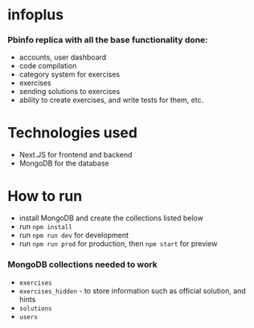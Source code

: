 # infoplus

### Pbinfo replica with all the base functionality done:

- accounts, user dashboard
- code compilation
- category system for exercises
- exercises
- sending solutions to exercises
- ability to create exercises, and write tests for them, etc.

# Technologies used

- Next.JS for frontend and backend
- MongoDB for the database

# How to run

- install MongoDB and create the collections listed below
- run `npm install`
- run `npm run dev` for development
- run `npm run prod` for production, then `npm start` for preview

### MongoDB collections needed to work

- `exercises`
- `exercises_hidden` - to store information such as official solution, and hints
- `solutions`
- `users`
